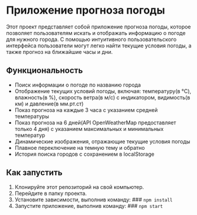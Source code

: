# Приложение прогноза погоды

Этот проект представляет собой приложение прогноза погоды, которое позволяет пользователям искать и отображать информацию о погоде для нужного города. С помощью интуитивного пользовательского интерфейса пользователи могут легко найти текущие условия погоды, а также прогноз на ближайшие часы и дни.

## Функциональность

- Поиск информации о погоде по названию города
- Отображение текущих условий погоды, включая: температуру(в °C), влажность(в %), скорость ветра(в м/c) с индикатором, видимость(в км) и давление(в мм.рт.ст)
- Показ прогноза на каждые 3 часа с указанием средней температуры
- Показ прогноза на 6 дней(API OpenWeatherMap предоставляет только 4 дня) с указанием максимальных и минимальных температур
- Динамические изображения, отражающие текущие условия погоды
- Плавное переключение на темную тему и обратно
- История поиска городов с сохранением в localStorage

## Как запустить

1. Клонируйте этот репозиторий на свой компьютер.
2. Перейдите в папку проекта.
3. Установите зависимости, выполнив команду: ### `npm install`
4. Запустите приложение, выполнив команду: ### `npm start`
   

